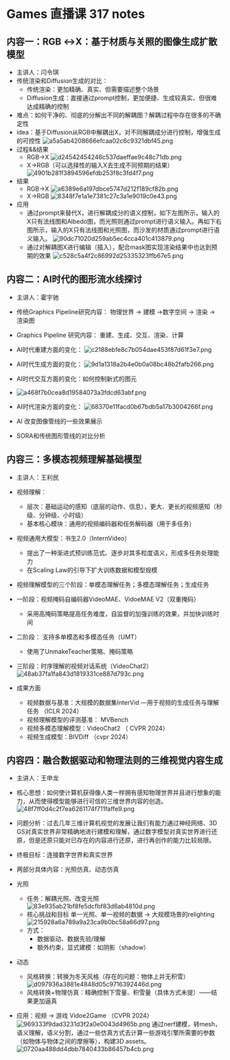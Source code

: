 # Games 直播课 317 notes
## 内容一：RGB ↔X：基于材质与关照的图像生成扩散模型
- 主讲人：闫令琪
- 传统渲染和Diffusion生成的对比：
	- 传统渲染：更加精确、真实、但需要描述整个场景
	- Diffusion生成：直接通过prompt控制，更加便捷、生成较真实、但很难达成精确的控制
- 难点：如何干净的、彻底的分解出不同的解耦图？解耦过程中存在很多的不确定性
- idea：基于Diffusion从RGB中解耦出X，对不同解耦成分进行控制，增强生成的可控性
![a5a5ab4208666efcaa02c6c9321dbf45.png](../img/a5a5ab4208666efcaa02c6c9321dbf45.png)
- 过程&&结果
	- RGB->X
	![d24542454246c537daeffae9c48c71db.png](../img/d24542454246c537daeffae9c48c71db.png)
	- X->RGB（可以选择性的输入X去生成不同预期的结果）
	![4901b281f3894596efdb253f8c3fd4f7.png](../img/4901b281f3894596efdb253f8c3fd4f7.png)
- 结果
	- RGB->X
	![a6389e6a197dbce5747d212f189cf82b.png](../img/a6389e6a197dbce5747d212f189cf82b.png)
	- X->RGB
	![8348f7e1a1e7381c27c3a1e9019c0e43.png](../img/8348f7e1a1e7381c27c3a1e9019c0e43.png)
- 应用
	- 通过prompt来替代X，进行解耦成分的语义控制，如下左图所示，输入的X只有法线图和Albedo图，而光照则通过prompt进行语义输入。再如下右图所示，输入的X只有法线图和光照图，而沙发的材质通过prompt进行语义输入。
	![90dc71020d259ab5ec4cca401c413879.png](../img/90dc71020d259ab5ec4cca401c413879.png)
	- 通过对解耦图X进行编辑（插入），配合mask图实现渲染结果中也达到预期的效果
	![c528c5a4f2c86992d25335323ffb67e5.png](../img/c528c5a4f2c86992d25335323ffb67e5.png)
## 内容二：AI时代的图形流水线探讨
- 主讲人：霍宇驰
- 传统Graphics Pipeline研究内容：
物理世界 -> 建模 ->数字空间 -> 渲染 -> 渲染图

- Graphics Pipeline 研究内容：
重建、生成、交互、渲染、计算

- AI时代重建方面的变化：
![c2188ebfe8c7b054dae453f87d61f3e7.png](../img/c2188ebfe8c7b054dae453f87d61f3e7.png)

- AI时代生成方面的变化：
 ![9d1a1318a2b4e0b0a08bc48b2fafb266.png](../img/9d1a1318a2b4e0b0a08bc48b2fafb266.png)

- AI时代交互方面的变化：如何控制新式的图元
- ![a468f7b0cea8d19584073a3fdcd63abf.png](../img/a468f7b0cea8d19584073a3fdcd63abf.png)

- AI时代渲染方面的变化：
![68370e11facd0b67bdb5a17b3004266f.png](../img/68370e11facd0b67bdb5a17b3004266f.png)

 - AI 改变图像管线的一些效果展示
 - SORA和传统图形管线的对比分析

## 内容三：多模态视频理解基础模型
- 主讲人：王利民
- 视频理解：
	- 层次：基础运动的感知（底层的动作、信息），更大、更长的视频感知（秒级、分钟级、小时级）
	- 基本核心模块：通用的视频编码器和任务解码器（用于多任务）
	
- 视频通用大模型：书生2.0（InternVideo）
	- 提出了一种渐进式预训练范式、逐步对其多粒度语义，形成多任务处理能力
	- 在Scaling Law的引导下扩大训练数据和模型规模

- 视频理解模型的三个阶段：单模态理解任务；多模态理解任务；生成任务
- 一阶段：视频掩码自编码器VideoMAE、VidoeMAE V2（双重掩码）
	-	采用高掩码策略提高任务难度，自监督的加强训练的效果，并加快训练时间
- 二阶段： 支持多单模态和多模态任务（UMT）
	- 使用了UnmakeTeacher策略、掩码策略
- 三阶段：时序理解的视频对话系统（VideoChat2） 
 ![48ab37fa1fa843d1819331ce887d793c.png](../img/48ab37fa1fa843d1819331ce887d793c.png)
 

- 成果方面
	- 视频数据与基准：大规模的数据集InterVid —用于视频的生成任务与理解任务  （ICLR 2024）
	- 视频理解模型的评测基准： MVBench
	- 视频多模态理解模型：VideoChat2 （ CVPR 2024）
	- 视频生成模型：BIVDiff （cvpr 2024）

## 内容四：融合数据驱动和物理法则的三维视觉内容生成
- 主讲人：王申龙

- 核心思想：如何使计算机获得像人类一样拥有感知物理世界并且进行想象的能力，从而使得模型能够进行可信的三维世界内容的创造。
![48f7ff0d4c2f7ea6261174f711faffe9.png](../img/48f7ff0d4c2f7ea6261174f711faffe9.png)

- 问题分析：过去几年三维计算机视觉的发展让我们有能力通过神经网络、3D GS对真实世界非常精确地进行建模和理解，通过数字模型对真实世界进行还原，但是还原只能对已存在的内容进行还原，进行再创作的能力比较局限。 
- 终极目标：连接数字世界和真实世界
- 两部分具体内容：光照仿真、动态仿真
- 光照
	- 任务：解耦光照、改变光照
![83e935ab21bf8fe5dcfbf83d6ab4810d.png](../img/83e935ab21bf8fe5dcfbf83d6ab4810d.png)
	- 核心挑战和目标
	单一光照、单一视频的数据 -> 大规模场景的relighting
	![215928a6a789a9a23ca9b0bc58a66d97.png](../img/215928a6a789a9a23ca9b0bc58a66d97.png)
	- 方式：
		- 数据驱动、数据先验/理解
		- 额外约束，显式建模：如阴影（shadow）
- 动态
	- 风格转换：转换为冬天风格（存在的问题：物体上并无积雪）
	![d097936a3881e4848d05c9716392446d.png](../img/d097936a3881e4848d05c9716392446d.png)
	- 风格转换+物理仿真：精确控制下雪量、积雪量（具体方式未提）——结果更加逼真
- 应用：视频 -> 游戏 Vidoe2Game （CVPR 2024）
![969333f9dad3231d3f2a0e0043d4965b.png](../img/969333f9dad3231d3f2a0e0043d4965b.png)
通过nerf建模，转mesh，语义理解，语义分割，通过一些仿真方式去计算一些游戏引擎所需要的参数（如物体与物体之间的摩擦等），构建3D assets。
![0720aa488dd4dbb7840433b86457b4cb.png](../img/0720aa488dd4dbb7840433b86457b4cb.png)
